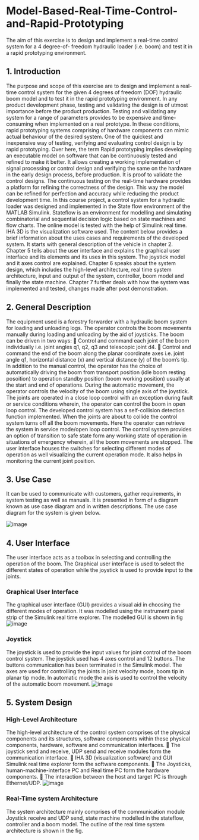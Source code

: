 # Model-Based-Real-Time-Control-and-Rapid-Prototyping
The aim of this exercise is to design and implement a real-time control system for a 4 degree-of- freedom hydraulic loader (i.e. boom) and test it in a rapid prototyping environment.

## 1. Introduction
The purpose and scope of this exercise are to design and implement a real-time control system for the given 4 degrees of freedom (DOF) hydraulic boom model and to test it in the rapid prototyping environment. 
In any product development phase, testing and validating the design is of utmost importance before the product production. Testing and validating any system for a range of parameters provides to be expensive and time-consuming when implemented on a real prototype. In these conditions, rapid prototyping systems comprising of hardware components can mimic actual behaviour of the desired system. 
One of the quickest and inexpensive way of testing, verifying and evaluating control design is by rapid prototyping. Over here, the term Rapid prototyping implies developing an executable model on software that can be continuously tested and refined to make it better. It allows creating a working implementation of signal processing or control design and verifying the same on the hardware in the early design process, before production. It is proof to validate the control designs. The continuous testing on the real-time hardware provides a platform for refining the correctness of the design. This way the model can be refined for perfection and accuracy while reducing the product development time. 
In this course project, a control system for a hydraulic loader was designed and implemented in the State flow environment of the MATLAB Simulink. Stateflow is an environment for modelling and simulating combinatorial and sequential decision logic based on state machines and flow charts. The online model is tested with the help of Simulink real time. IHA 3D is the visualization software used.
The content below provides a brief information  about the uses cases and requirements of the 
developed system. It starts with general description of the vehicle in chapter 2. Chapter 5 tells 
about the user interface and explains the graphical user interface and its elements and its uses 
in this system. The joystick model and it axes control are explained. 
Chapter 6 speaks about the system design, which includes the high-level architecture, real 
time system architecture, input and output of the system, controller, boom model and finally 
the state machine. 
Chapter 7 further deals with how the system was implemented and tested, changes made 
after post demonstration.

## 2. General Description
The equipment used is a forestry forwarder with a hydraulic boom system for loading and unloading logs. The operator controls the boom movements manually during loading and unloading by the aid of joysticks. The boom can be driven in two ways: 
  Control and command each joint of the boom individually i.e. joint angles q1, q2, q3 and telescopic joint d4. 
  Control and command the end of the boom along the planar coordinate axes i.e. joint angle q1, horizontal distance (x) and vertical distance (y) of the boom’s tip. 
In addition to the manual control, the operator has the choice of automatically driving the 
boom from transport position (idle boom resting posoition) to operation standby position (boom working position) usually at the start and end of operations. During the automatic movement, the operator controls the velocity of the boom using single axis of the joystick. 
The joints are operated in a close loop control with an exception during fault or service conditions wherein, the operator can control the boom in open loop control. The developed control system has a self-collision detection function implemented. When the joints are about to collide the control system turns off all the boom movements. Here the operator can retrieve the system in service mode/open loop control. The control system provides an option of transition to safe state form any working state of operation in situations of emergency wherein, all the boom movements are stopped. The user interface houses the switches for selecting different modes of operation as well visualizing the current operation mode. It also helps in monitoring the current joint position.

## 3. Use Case
It can be used to communicate with customers, gather requirements, in system testing as well as manuals. It is presented in form of a diagram known as use case diagram and in written descriptions. The use case diagram for the system is given below. 

![image](https://user-images.githubusercontent.com/51742367/59343975-aeeb5a00-8d15-11e9-903c-0ad0b4f5625f.png)

## 4. User Interface
The user interface acts as a toolbox in selecting and controlling the operation of the boom. The Graphical user interface is used to select the different states of operation while the joystick is used to provide input to the joints. 
### Graphical User Interface
The graphical user interface (GUI) provides a visual aid in choosing the different modes of operation. It was modelled using the instrument panel strip of the Simulink real time explorer. The modelled GUI is shown in fig
![image](https://user-images.githubusercontent.com/51742367/59344269-6bddb680-8d16-11e9-8319-69e899ea9901.png)

### Joystick
The joystick is used to provide the input values for joint control of the boom control system. The joystick used has 4 axes control and 12 buttons. The buttons communication has been terminated in the Simulink model. The axes are used for controlling the joints in joint velocity mode, boom tip in planar tip mode. In automatic mode the axis is used to control the velocity of the automatic boom movement.
![image](https://user-images.githubusercontent.com/51742367/59344459-cd9e2080-8d16-11e9-9071-60d0113e6bc8.png)

## 5. System Design
### High-Level Architecture
The high-level architecture of the control system comprises of the physical components and 
its structures, software components within these physical components, hardware, software 
and communication interfaces. 
 The joystick send and receive, UDP send and receive modules form the communication 
interface.
 IHA 3D (visualization software) and GUI Simulink real time explorer form the software 
components.
 The Joysticks, human-machine-interface PC and Real time PC form the hardware 
components.
 The interaction between the host and target PC is through Ethernet/UDP. 
![image](https://user-images.githubusercontent.com/51742367/59345038-f672e580-8d17-11e9-9811-2c541e597606.png)

### Real-Time system Architecture
The system architecture mainly comprises of the communication module Joystick receive and UDP send, state machine modelled in the stateflow, controller and a boom model. The outline of the real time system architecture is shown in the fig.
